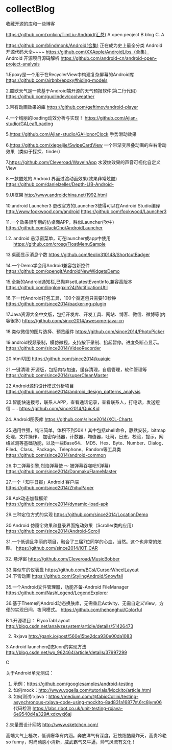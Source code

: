 # collectBlog
收藏开源的库和一些博客

https://github.com/xmlxin/TimLiu-Android(汇总)
A.open peoject  B.blog  C.
  A
   
  https://github.com/blindmonk/Android(合集)
  正在成为史上最全分类 Android 开源代码大全~~~~
  https://github.com/XXApple/AndroidLibs（合集）
  Android 开源项目源码解析
  https://github.com/android-cn/android-open-project-analysis
  
1.Epoxy是一个用于在RecyclerView中构建复杂屏幕的Android库
  https://github.com/airbnb/epoxy#hiding-models  

2.酷欧天气是一款基于Android端开源的天气预报软件(第二行代码)  
  https://github.com/guolindev/coolweather
  
3.带有动画效果的库
  https://github.com/geftimov/android-player  
  
4.一个绚丽的loading动效分析与实现！
  https://github.com/Ajian-studio/GALeafLoading  
  
5.https://github.com/Ajian-studio/GAHonorClock  手势滑动效果

6.https://github.com/xiepeijie/SwipeCardView 一个带渐变层叠动画的左右滑动效果（类似于探探、tinder）

7.https://github.com/Cleveroad/WaveInApp 水波纹效果的声音可视化自定义 View

8.一款酷炫的 Android 界面过渡动画效果(效果非常炫酷)
  https://github.com/danielzeller/Depth-LIB-Android-
  
9.UI框架
  http://www.androidchina.net/1992.html  
  
10.android Launcher3  更改官方的Launcher3使得可以在Android Studio编译 http://www.fookwood.com/android
  https://github.com/fookwood/Launcher3
  
11.一个效果很华丽的仿桌面APP，胜似Launcher(吹牛)
  https://github.com/JackCho/AndroidLauncher  
  
12.  android 悬浮窗菜单，可在launcher或app中使用
  https://github.com/crosg/FloatMenuSample
  
13.桌面显示消息个数
  https://github.com/leolin310148/ShortcutBadger  
  
14.一个Demo学会用Android兼容包新控件
  https://github.com/opengit/AndroidNewWidgetsDemo  

15.全新的Android通知栏,已抛弃setLatestEventInfo,兼容高版本
  https://github.com/linglongxin24/NotificationUtil  
  
16.下一代Android打包工具，100个渠道包只需要10秒钟
  https://github.com/since2014/packer-ng-plugin  
  
17.Java资源大全中文版，包括开发库、开发工具、网站、博客、微信、微博等(内容很多)
  https://github.com/since2014/awesome-java-cn
 
18.类似微信的图片选择、预览组件
  https://github.com/since2014/PhotoPicker 

19.android视频录制，模仿微视，支持按下录制、抬起暂停。进度条断点显示。
  https://github.com/since2014/VideoRecorder  
  
20.html切图
  https://github.com/since2014/kuaiqie 

21.一键清理 开源版，包括内存加速，缓存清理，自启管理，软件管理等
  https://github.com/since2014/superCleanMaster  
  
22.Android源码设计模式分析项目
  https://github.com/since2014/android_design_patterns_analysis  
  
23.智能快速拨号，联系人APP，查看通话记录，查看联系人，打电话，发送短信……
  https://github.com/since2014/QuicKid

24. Android图表库
  https://github.com/since2014/XCL-Charts  
  
25.通用性强，纯洁简单，体积不到50K！其中包括shell命令，静默安装，bitmap处理，文件操作，
   加密存储器，计数器，均值器，吐司，日志，校验，提示，网络监测等基础功能，以及一些Base64、
   MD5、Hex、Byte、Number、Dialog、Filed、Class、Package、Telephone、Random等工具类
  https://github.com/since2014/android-common  
  
26.中二弹幕引擎,烈焰弹幕使 ～ 被弹幕吞噬吧!(弹幕)
  https://github.com/since2014/DanmakuFlameMaster  
  
27.一个「知乎日报」Android 客户端
  https://github.com/since2014/ZhihuPaper  
  
28.Apk动态加载框架  
  https://github.com/since2014/dynamic-load-apk

29.三种定位方式的实现
  https://github.com/since2014/LocationDemo 

30.Android 仿窗帘效果和登录界面拖动效果（Scroller类的应用）
  https://github.com/since2014/Android-Scroll
  
31.一个低调且华丽的项目，融合了三届7位同学的心血，当然。这个也非常的炫酷。
  https://github.com/since2014/IOT_CAR  
  
32. 悬浮窗
  https://github.com/Cleveroad/MusicBobber  

33.类似车的仪表盘
  https://github.com/BCsl/CursorWheelLayout  
34.下雪动画
  https://github.com/StylingAndroid/Snowfall  
  
35.一个Android文件管理器，功能齐备-Android FileManager
  https://github.com/NashLegend/LegendExplorer  

36.基于Theme的Android动态换肤库，无需重启Activity、无需自定义View，方便的实现日间、夜间模式。
  https://github.com/hehonghui/Colorful  
  
  B
1.开源项目： FlycoTabLayout 
  http://blog.csdn.net/analyzesystem/article/details/51426473  
  
2.  Rxjava
  http://gank.io/post/560e15be2dca930e00da1083

3.Android launcher动态Icon的实现方法
  http://blog.csdn.net/wx_962464/article/details/37997299  
  
  

  
  C
  
  关于Android单元测试：
1. 示例：https://github.com/googlesamples/android-testing
2. 如何mock：http://www.vogella.com/tutorials/Mockito/article.html
2. 如何测试rxjava：https://medium.com/@fabioCollini/testing-asynchronous-rxjava-code-using-mockito-8ad831a16877#.6rc8jym06
代码检测
https://labs.ribot.co.uk/unit-testing-rxjava-6e9540d4a329#.xdxwxj6aj

2.矢量图设计网站
  http://www.sketchcn.com/
  
  
  
  高端大气上档次，低调奢华有内涵。奔放洋气有深度，狂拽炫酷屌炸天，高贵冷艳so funny，时尚动感小清新，威武霸气又牛逼，帅气风流有文化！

